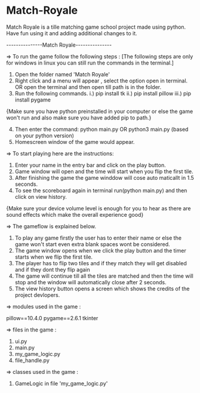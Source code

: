 # Match-Royale
Match Royale is a tille matching game school project made using python. Have fun using it and adding additional changes to it.


---------------Match Royale---------------

=> To run the game follow the following steps :
[The following steps are only for windows in linux you can still run the commands in the terminal.]

1. Open the folder named 'Match Royale'
2. Right click and a menu will appear , select the option open in terminal.  OR open the terminal and then open till path is in the folder.
3. Run the following commands.
	i.) pip install tk
	ii.) pip install pillow
	iii.) pip install pygame

{Make sure you have python preinstalled in your computer or else the game won't run and also make sure you have added pip to path.}

4. Then enter the command: python main.py   OR    python3 main.py   (based on your python version)
5. Homescreen window of the game would appear.

=> To start playing here are the instructions:

1. Enter your name in the entry bar and click on the play button.
2. Game window will open and the time will start when you flip the first tile.
3. After finishing the game the game winddow will cose auto maticallt in 1.5 seconds.
4. To see the scoreboard again in terminal run(python main.py) and then click on view history.

{Make sure your device volume level is enough for you to hear as there are sound effects which make the overall experience good}

=> The gameflow is explained below.

1. To play any game firstly the user has to enter their name or else the game won't start even extra blank spaces wont be considered.
2. The game window opens when we click the play button and the timer starts when we flip the first tile.
3. The player has to flip  two tiles and if they match they will get disabled and if they dont they flip again
4. The game will continue till all the tiles are matched and then the time will stop and the window will automatically close after 2 seconds.
5. The view history button opens a screen which shows the credits of the project devlopers.

=> modules used in the game :

pillow==10.4.0
pygame==2.6.1
tkinter

=> files in the game :

1. ui.py
2. main.py
3. my_game_logic.py
4. file_handle.py

=> classes used in the game :

1. GameLogic in file 'my_game_logic.py'



